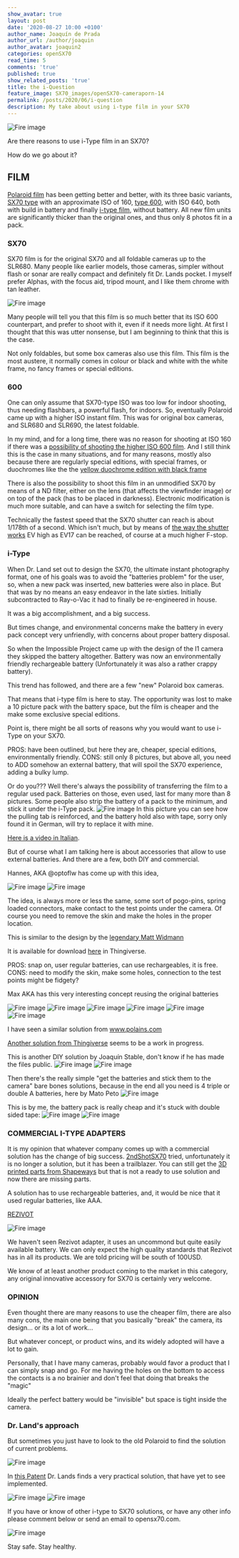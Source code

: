 ```yaml
---
show_avatar: true
layout: post
date: '2020-08-27 10:00 +0100'
author_name: Joaquín de Prada
author_url: /author/joaquin
author_avatar: joaquin2
categories: openSX70
read_time: 5
comments: 'true'
published: true
show_related_posts: 'true'
title: the i-Question
feature_image: SX70_images/openSX70-cameraporn-14
permalink: /posts/2020/06/i-question
description: My take about using i-type film in your SX70
---
```

![Fire image]({{site.url}}/{{site.baseurl}}img/2020/08/sx70-batteries2.JPG)

Are there reasons to use i-Type film in an SX70?

How do we go about it?

## FILM
[Polaroid film](https://eu.polaroid.com/collections/instant-film) has been getting better and better, with its three basic variants, [SX70 type](https://eu.polaroid.com/collections/instant-film) with an approximate ISO of 160, [type 600](https://eu.polaroid.com/collections/film-for-polaroid-600-cameras), with ISO 640, both with build in battery and finally [i-type film](https://eu.polaroid.com/collections/film-for-polaroid-600-cameras), without battery. All new film units are significantly thicker than the original ones, and thus only 8 photos fit in a pack.

### SX70
SX70 film is for the original SX70 and all foldable cameras up to the SLR680. Many people like earlier models, those cameras, simpler without flash or sonar are really compact and definitely fit Dr. Lands pocket. I myself prefer Alphas, with the focus aid, tripod mount, and I like them chrome with tan leather. 

![Fire image]({{site.url}}/{{site.baseurl}}img/2020/08/INVENTS-SX70.jpg)

Many people will tell you that this film is so much better that its ISO 600 counterpart, and prefer to shoot with it, even if it needs more light.
At first I thought that this was utter nonsense, but I am beginning to think that this is the case. 

Not only foldables, but some box cameras also use this film. 
This film is the most austere, it normally comes in colour or black and white with the white frame, no fancy frames or special editions.

### 600
One can only assume that SX70-type ISO was too low for indoor shooting, thus needing flashbars, a powerful flash, for indoors. So, eventually Polaroid came up with a higher ISO instant film. This was for original box cameras, and SLR680 and SLR690, the latest foldable.

In my mind, and for a long time, there was no reason for shooting at ISO 160 if there was a [possibility of shooting the higher ISO 600 film](https://opensx70.com/tutorials/100-600-conversion/).
And I still think this is the case in many situations, and for many reasons, mostly also because there are regularly special editions, with special frames, or duochromes like the the [yellow duochrome edition with black frame](https://eu.polaroid.com/products/black-yellow-600-instant-film-duochrome?quantity=1)

There is also the possibility to shoot this film in an unmodified SX70 by means of a ND filter, either on the lens (that affects the viewfinder image) or on top of the pack (has to be placed in darkness). Electronic modification is much more suitable, and can have a switch for selecting the film type.

Technically the fastest speed that the SX70 shutter can reach is about 1/178th of a second. Which isn't much, but by means of [the way the shutter works](https://opensx70.com/posts/2018/11/sx70-shutter) EV high as EV17 can be reached, of course at a much higher F-stop.

### i-Type
When Dr. Land set out to design the SX70, the ultimate instant photography format, one of his goals was to avoid the "batteries problem" for the user, so, when a new pack was inserted, new batteries were also in place.
But that was by no means an easy endeavor in the late sixties. Initially subcontracted to Ray-o-Vac it had to finally be re-engineered in house.

It was a big accomplishment, and a big success. 

But times change, and environmental concerns make the battery in every pack concept very unfriendly, with concerns about proper battery disposal. 

So when the Impossible Project came up with the design of the I1 camera they skipped the battery altogether. Battery was now an environmentally friendly rechargeable battery (Unfortunately it was also a rather crappy battery).

This trend has followed, and there are a few "new" Polaroid box cameras.

That means that i-type film is here to stay. The opportunity was lost to make a 10 picture pack with the battery space, but the film is cheaper and the make some exclusive special editions.

Point is, there might be all sorts of reasons why you would want to use i-Type on your SX70.

PROS: have been outlined, but here they are, cheaper, special editions, environmentally friendly.
CONS: still only 8 pictures, but above all, you need to ADD somehow an external battery, that will spoil the SX70 experience, adding a bulky lump.

Or do you???
Well there's always the possibility of transferring the film to a regular used pack. Batteries on those, even used, last for many more than 8 pictures.
Some people also strip the battery of a pack to the minimum, and stick it under the i-Type pack.
![Fire image]({{site.url}}/{{site.baseurl}}img/2020/06/german-itype.jpg)
In this picture you can see how the pulling tab is reinforced, and the battery hold also with tape, sorry only found it in German, will try to replace it with mine.

[Here is a video in Italian](https://www.facebook.com/watch/?v=179730779805392).

But of course what I am talking here is about accessories that allow to use external batteries. And there are a few, both DIY and commercial.

Hannes, AKA @optoflw has come up with this idea,

![Fire image]({{site.url}}/{{site.baseurl}}img/2020/06/optoflw-1.jpg)
![Fire image]({{site.url}}/{{site.baseurl}}img/2020/06/optoflw-2.jpg)

The idea, is always more or less the same, some sort of pogo-pins, spring loaded connectors, make contact to the test points under the camera. Of course you need to remove the skin and make the holes in the proper location.

This is similar to the design by the [legendary Matt Widmann](https://2ndshotsx70.blogspot.com/2017/11/batteries-not-included-not-movie-with.html?m=0)

It is available for download [here](https://www.thingiverse.com/thing:3987977) in Thingiverse.

PROS: snap on, user regular batteries, can use rechargeables, it is free.
CONS: need to modify the skin, make some holes, connection to the test points might be fidgety?

Max AKA has this very interesting concept reusing the original batteries

![Fire image]({{site.url}}/{{site.baseurl}}img/2020/06/max-1.jpg)
![Fire image]({{site.url}}/{{site.baseurl}}img/2020/06/max-2.jpg)
![Fire image]({{site.url}}/{{site.baseurl}}img/2020/06/max-3.jpg)
![Fire image]({{site.url}}/{{site.baseurl}}img/2020/06/max-4.jpg)
![Fire image]({{site.url}}/{{site.baseurl}}img/2020/06/max-5.jpg)
![Fire image]({{site.url}}/{{site.baseurl}}img/2020/06/max-6.jpg)

I have seen a similar solution from www.polains.com

[Another solution from Thingiverse](https://www.thingiverse.com/thing:3699743?fbclid=IwAR1PzPmHb_HhosnoPpTktXIutg6of4U1TXgDvQqfmgAtWZUUeaWvE7Vf9PA) seems to be a work in progress.

This is another DIY solution by Joaquín Stable, don't know if he has made the files public.
![Fire image]({{site.url}}/{{site.baseurl}}img/2020/06/stable-1.jpg)
![Fire image]({{site.url}}/{{site.baseurl}}img/2020/06/stable-2.jpg)

Then there's the really simple "get the batteries and stick them to the camera" bare bones solutions, because in the end all you need is 4 triple or double A batteries, here by Mato Peto
![Fire image]({{site.url}}/{{site.baseurl}}img/2020/06/petto-battery.jpg)

This is by me, the battery pack is really cheap and it's stuck with double sided tape:
![Fire image]({{site.url}}/{{site.baseurl}}img/2020/06/batteryholder-1.jpg)
![Fire image]({{site.url}}/{{site.baseurl}}img/2020/06/batteryholder-2.jpg)


### COMMERCIAL I-TYPE ADAPTERS

It is my opinion that whatever company comes up with a commercial solution has the change of big success. [2ndShotSX70](http://2ndshotsx70.blogspot.com/) tried, unfortunately it is no longer a solution, but it has been a trailblazer. You can still get the [3D printed parts from Shapeways](https://www.shapeways.com/product/VQ3R423JH/i-type-sx70-mod-power-pack-body?optionId=73875978&li=shops) but that is not a ready to use solution and now there are missing parts.

A solution has to use rechargeable batteries, and, it would be nice that it used regular batteries, like AAA. 


[REZIVOT](https://www.rezivot.com/)

![Fire image]({{site.url}}/{{site.baseurl}}img/2020/06/rezivot-jig.jpg)

We haven't seen Rezivot adapter, it uses an uncommond but quite easily available battery. We can only expect the high quality standards that Rezivot has in all its products. We are told pricing will be south of 100USD.

We know of at least another product coming to the market in this category, any original innovative accessory for SX70 is certainly very welcome.

### OPINION
Even thought there are many reasons to use the cheaper film, there are also many cons, the main one being that you basically "break" the camera, its design... or its a lot of work...

But whatever concept, or product wins, and its widely adopted will have a lot to gain.

Personally, that I have many cameras, probably would favor a product that I can simply snap and go. For me having the holes on the bottom to access the contacts is a no brainier and don't feel that doing that breaks the "magic"

Ideally the perfect battery would be "invisible" but space is tight inside the camera.

### Dr. Land's approach

But sometimes you just have to look to the old Polaroid to find the solution of current problems.

![Fire image]({{site.url}}/{{site.baseurl}}img/2020/08/patent-40007470-land.JPG)


In [this Patent](https://l.facebook.com/l.php?u=https%3A%2F%2Fpatentimages.storage.googleapis.com%2Fb1%2F35%2F87%2F5ce3b69ca792f7%2FUS4007470.pdf%3Ffbclid%3DIwAR1yPPz2QhUxYLFgF0_KlH-FarSkC4qf4AeiGmy4ZxgzNThWLa2zfGfPnls&h=AT02PGg2Jq_6jCnmL2byRJV-0ur0VFuoIN6IWTVCcYTR_y7DEnx9GBBipn4wuqjV_U_w9X3zY-75YHbVdVYZh7oagt0Rv2S94Kg4KxLFnDVTp4D9Z2TNkkUxjWCGxzZ5hg&__tn__=R]-R&c[0]=AT0kfkPs-x-Nk5tht-c0MZMUUgU-78EcHUbZUO-rIOC-IiEF6ZNM94ktVWDAHT8CXh1Ndj5Jw_hI2lKd3Gwd75cwltk1Q1nVnIXeSD0h_ihNU5EKHNwsB_8tKcRMt-nICVwKraQFlmSKXJU5qjgPAIa89O8bR6CCKpLRG2iWxc2-sX6E0VoqvPeRPWxVFsSqWjhm7T2k9-_UVUjl) Dr. Lands finds a very practical solution, that have yet to see implemented.


![Fire image]({{site.url}}/{{site.baseurl}}img/2020/08/patent-40007470-land2.JPG)
![Fire image]({{site.url}}/{{site.baseurl}}img/2020/08/patent-40007470-land3.JPG)

If you have or know of other i-type to SX70 solutions, or have any other info please comment below or send an email to opensx70.com.

![Fire image]({{site.url}}/{{site.baseurl}}img/2020/08/sx70-batteries.JPG)

Stay safe. Stay healthy.